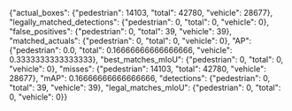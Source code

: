 {"actual_boxes": {"pedestrian": 14103, "total": 42780, "vehicle": 28677}, "legally_matched_detections": {"pedestrian": 0, "total": 0, "vehicle": 0}, "false_positives": {"pedestrian": 0, "total": 39, "vehicle": 39}, "matched_actuals": {"pedestrian": 0, "total": 0, "vehicle": 0}, "AP": {"pedestrian": 0.0, "total": 0.16666666666666666, "vehicle": 0.3333333333333333}, "best_matches_mIoU": {"pedestrian": 0, "total": 0, "vehicle": 0}, "misses": {"pedestrian": 14103, "total": 42780, "vehicle": 28677}, "mAP": 0.16666666666666666, "detections": {"pedestrian": 0, "total": 39, "vehicle": 39}, "legal_matches_mIoU": {"pedestrian": 0, "total": 0, "vehicle": 0}}